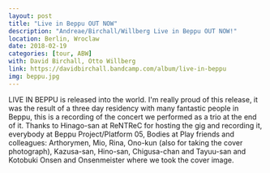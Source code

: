 ```yaml
---
layout: post
title: "Live in Beppu OUT NOW"
description: "Andreae/Birchall/Willberg Live in Beppu OUT NOW!"
location: Berlin, Wroclaw
date: 2018-02-19
categories: [tour, ABW]
with: David Birchall, Otto Willberg
link: https://davidbirchall.bandcamp.com/album/live-in-beppu
img: beppu.jpg
---
```


LIVE IN BEPPU is released into the world. I'm really proud of this release, it was the result of a three day residency with many fantastic people in Beppu, this is a recording of the concert we performed as a trio at the end of it. Thanks to Hinago-san at ReNTReC for hosting the gig and recording it, everybody at Beppu Project/Platform 05, Bodies at Play friends and colleagues: Arthorymen, Mio, Rina, Ono-kun (also for taking the cover photograph), Kazusa-san, Hino-san, Chigusa-chan and Tayuu-san and Kotobuki Onsen and Onsenmeister where we took the cover image.
